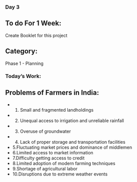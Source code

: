 ### Day 3

## To do For 1 Week:
Create Booklet for this project

## Category: 
Phase 1 - Planning


### Today’s Work:

## Problems of Farmers in India:
- 1. Small and fragmented landholdings
- 2. Unequal access to irrigation and unreliable rainfall
- 3. Overuse of groundwater
- 4. Lack of proper storage and transportation facilities
- 5.Fluctuating market prices and dominance of middlemen
- 6.Limited access to market information
- 7.Difficulty getting access to credit
- 8.Limited adoption of modern farming techniques
- 9.Shortage of agricultural labor
- 10.Disruptions due to extreme weather events


